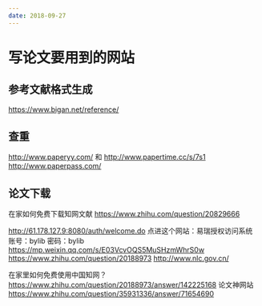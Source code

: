 ```yaml
---
date: 2018-09-27
---
```

# 写论文要用到的网站
## 参考文献格式生成
https://www.bigan.net/reference/

## 查重
http://www.paperyy.com/ 和
http://www.papertime.cc/s/7s1
http://www.paperpass.com/


## 论文下载
在家如何免费下载知网文献
https://www.zhihu.com/question/20829666

http://61.178.127.9:8080/auth/welcome.do 点进这个网站：易瑞授权访问系统 账号：bylib 密码：bylib
https://mp.weixin.qq.com/s/E03VcvOQS5MuSHzmWhrS0w
https://www.zhihu.com/question/20188973
http://www.nlc.gov.cn/

在家里如何免费使用中国知网？
https://www.zhihu.com/question/20188973/answer/142225168
论文神网站
https://www.zhihu.com/question/35931336/answer/71654690
